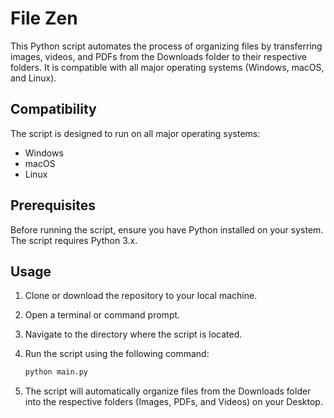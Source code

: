 # File Zen

This Python script automates the process of organizing files by transferring images, videos, and PDFs from the Downloads folder to their respective folders. It is compatible with all major operating systems (Windows, macOS, and Linux).

## Compatibility

The script is designed to run on all major operating systems:

- Windows
- macOS
- Linux

## Prerequisites

Before running the script, ensure you have Python installed on your system. The script requires Python 3.x.

## Usage

1. Clone or download the repository to your local machine.
2. Open a terminal or command prompt.
3. Navigate to the directory where the script is located.
4. Run the script using the following command:

    ```bash
    python main.py
    ```

5. The script will automatically organize files from the Downloads folder into the respective folders (Images, PDFs, and Videos) on your Desktop.



